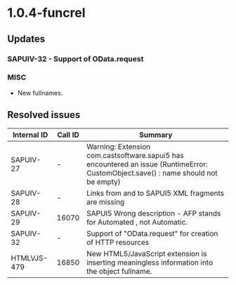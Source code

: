 # 1.0.4-funcrel

## Updates

### SAPUIV-32 - Support of OData.request

### MISC

- New fullnames.

## Resolved issues

| Internal ID | Call ID | Summary |
| ----------- | ------- | ------- |
| SAPUIV-27 | - | Warning: Extension com.castsoftware.sapui5 has encountered an issue (RuntimeError: CustomObject.save() : name should not be empty) |
| SAPUIV-28 | - | Links from and to SAPUI5 XML fragments are missing |
| SAPUIV-29 | 16070 | SAPUI5 Wrong description - AFP stands for Automated , not Automatic. |
| SAPUIV-32 | - | Support of "OData.request" for creation of HTTP resources |
| HTMLVJS-479 | 16850 | New HTML5/JavaScript extension is inserting meaningless information into the object fullname. |

